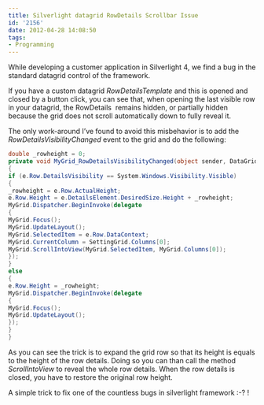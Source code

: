 ```yaml
---
title: Silverlight datagrid RowDetails Scrollbar Issue
id: '2156'
date: 2012-04-28 14:08:50
tags:
- Programming
---
```


While developing a customer application in Silverlight 4, we find a bug in the standard datagrid control of the framework.

If you have a custom datagrid _RowDetailsTemplate_ and this is opened and closed by a button click, you can see that, when opening the last visible row in your datagrid, the RowDetails  remains hidden, or partially hidden because the grid does not scroll automatically down to fully reveal it.

The only work-around I’ve found to avoid this misbehavior is to add the _RowDetailsVisibilityChanged_ event to the grid and do the following:

```csharp
double _rowheight = 0;
private void MyGrid_RowDetailsVisibilityChanged(object sender, DataGridRowDetailsEventArgs e)
{
if (e.Row.DetailsVisibility == System.Windows.Visibility.Visible)
{
_rowheight = e.Row.ActualHeight;
e.Row.Height = e.DetailsElement.DesiredSize.Height + _rowheight;
MyGrid.Dispatcher.BeginInvoke(delegate
{
MyGrid.Focus();
MyGrid.UpdateLayout();
MyGrid.SelectedItem = e.Row.DataContext;
MyGrid.CurrentColumn = SettingGrid.Columns[0];
MyGrid.ScrollIntoView(MyGrid.SelectedItem, MyGrid.Columns[0]);
});
}
else
{
e.Row.Height = _rowheight;
MyGrid.Dispatcher.BeginInvoke(delegate
{
MyGrid.Focus();
MyGrid.UpdateLayout();
});
}
}
```

As you can see the trick is to expand the grid row so that its height is equals to the height of the row details. Doing so you can than call the method _ScrollIntoView_ to reveal the whole row details. When the row details is closed, you have to restore the original row height.

A simple trick to fix one of the countless bugs in silverlight framework :-? !